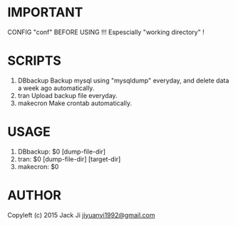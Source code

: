 # IMPORTANT
CONFIG "conf" BEFORE USING !!!
Espescially "working directory" !

# SCRIPTS
1. DBbackup
	Backup mysql using "mysqldump" everyday, and delete data a week ago automatically.
2. tran
	Upload backup file everyday.
3. makecron
	Make crontab automatically.

# USAGE
1. DBbackup: 	$0 [dump-file-dir]
2. tran: 	$0 [dump-file-dir] [target-dir]
3. makecron: 	$0

# AUTHOR
Copyleft (c) 2015 Jack Ji <jiyuanyi1992@gmail.com>
